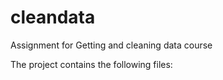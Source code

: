 # cleandata
Assignment for Getting and cleaning data course

The project contains the following files:

